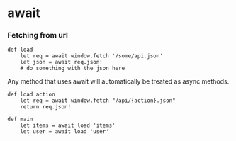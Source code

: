 # await

### Fetching from url

```imba
def load
    let req = await window.fetch '/some/api.json'
    let json = await req.json!
    # do something with the json here
```
Any method that uses await will automatically be treated as async methods.
```imba
def load action
    let req = await window.fetch "/api/{action}.json"
    return req.json!

def main
    let items = await load 'items'
    let user = await load 'user'
```